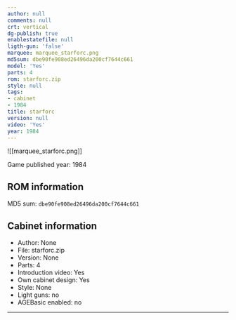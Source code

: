 ```yaml
---
author: null
comments: null
crt: vertical
dg-publish: true
enablestatefile: null
ligth-gun: 'false'
marquee: marquee_starforc.png
md5sum: dbe90fe908ed26496da200cf7644c661
model: 'Yes'
parts: 4
rom: starforc.zip
style: null
tags:
- cabinet
- 1984
title: starforc
version: null
video: 'Yes'
year: 1984
---
```


![[marquee_starforc.png]]

Game published year: 1984

## ROM information

MD5 sum: `dbe90fe908ed26496da200cf7644c661` 

## Cabinet information

- Author: None
- File: starforc.zip
- Version: None
- Parts: 4
- Introduction video: Yes
- Own cabinet design: Yes
- Style: None
- Light guns: no
- AGEBasic enabled: no

---
